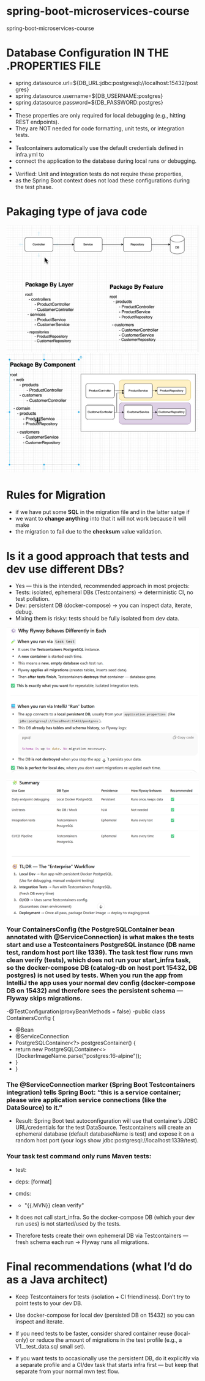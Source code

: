 # spring-boot-microservices-course

spring-boot-microservices-course

# Database Configuration IN THE .PROPERTIES FILE  #
  
- spring.datasource.url=${DB_URL:jdbc:postgresql://localhost:15432/postgres}
- spring.datasource.username=${DB_USERNAME:postgres}
- spring.datasource.password=${DB_PASSWORD:postgres}
-
- These properties are only required for local debugging (e.g., hitting REST endpoints).
- They are NOT needed for code formatting, unit tests, or integration tests.
-
- Testcontainers automatically use the default credentials defined in infra.yml to
- connect the application to the database during local runs or debugging.
-
- Verified: Unit and integration tests do not require these properties,
- as the Spring Boot context does not load these configurations during the test phase.

# Pakaging type of java code
 
![img_2.png](IMAGES/img_2.png)
![img_3.png](IMAGES/img_3.png)

# Rules for Migration
- if we have put some **SQL** in the migration file and in the latter satge if 
- we want to **change anything** into that it will not work because it will make 
- the migration to fail due to the **checksum** value validation.


# Is it a good approach that tests and dev use different DBs?

- Yes — this is the intended, recommended approach in most projects:
- Tests: isolated, ephemeral DBs (Testcontainers) → deterministic CI, no test pollution.
- Dev: persistent DB (docker-compose) → you can inspect data, iterate, debug.
- Mixing them is risky: tests should be fully isolated from dev data.

![img_1.png](IMAGES/img_1.png)

![img.png](IMAGES/img.png)

### Your ContainersConfig (the PostgreSQLContainer bean annotated with @ServiceConnection) is what makes the tests start and use a Testcontainers PostgreSQL instance (DB name test, random host port like 1339). The task test flow runs mvn clean verify (tests), which does not run your start_infra task, so the docker-compose DB (catalog-db on host port 15432, DB postgres) is not used by tests. When you run the app from IntelliJ the app uses your normal dev config (docker-compose DB on 15432) and therefore sees the persistent schema — Flyway skips migrations.

-@TestConfiguration(proxyBeanMethods = false)
-public class ContainersConfig {
-   @Bean
-   @ServiceConnection
-   PostgreSQLContainer<?> postgresContainer() {
- return new PostgreSQLContainer<>(DockerImageName.parse("postgres:16-alpine"));
-    }
-   }
### The @ServiceConnection marker (Spring Boot Testcontainers integration) tells Spring Boot: “this is a service container; please wire application service connections (like the DataSource) to it.”

- Result: Spring Boot test autoconfiguration will use that container’s JDBC URL/credentials for the test DataSource. Testcontainers will create an ephemeral database (default databaseName is test) and expose it on a random host port (your logs show jdbc:postgresql://localhost:1339/test).

### Your **task test** command only runs Maven tests:

- test:
- deps: [format]
- cmds:
- - "{{.MVN}} clean verify"


- It does not call start_infra. So the docker-compose DB (which your dev run uses) is not started/used by the tests.

- Therefore tests create their own ephemeral DB via Testcontainers — fresh schema each run → Flyway runs all migrations.


# Final recommendations (what I’d do as a Java architect)

- Keep Testcontainers for tests (isolation + CI friendliness). Don’t try to point tests to your dev DB.

- Use docker-compose for local dev (persisted DB on 15432) so you can inspect and iterate.

- If you need tests to be faster, consider shared container reuse (local-only) or reduce the amount of migrations in the test profile (e.g., a V1__test_data.sql small set).

- If you want tests to occasionally use the persistent DB, do it explicitly via a separate profile and a CI/dev task that starts infra first — but keep that separate from your normal mvn test flow.

